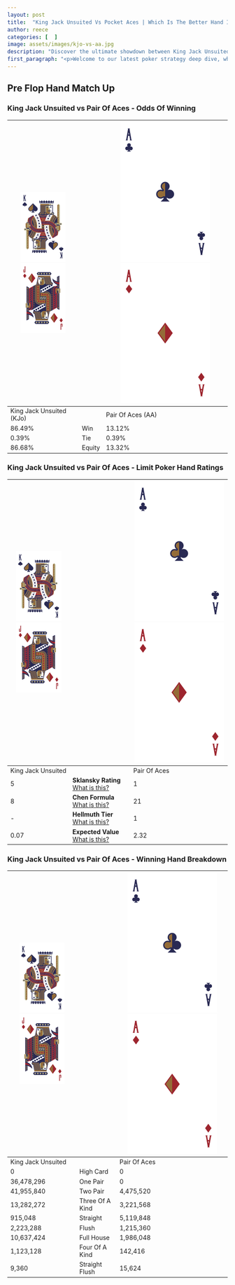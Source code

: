 ```yaml
---
layout: post
title:  "King Jack Unsuited Vs Pocket Aces | Which Is The Better Hand In Poker? A Complete Guide"
author: reece
categories: [  ]
image: assets/images/kjo-vs-aa.jpg
description: "Discover the ultimate showdown between King Jack Unsuited and Pair Of Aces in poker! Uncover the odds, strategies, and scenarios where one hand triumphs over the other. Get ready to up your poker game with this thrilling analysis."
first_paragraph: "<p>Welcome to our latest poker strategy deep dive, where we're pitting two distinct hands against each other in a high-stakes showdown: King Jack Unsuited vs Pair Of Aces.</p><p>In the dynamic world of poker, every decision counts, and knowing which hand holds the upper hand is key to your success at the table.</p><p>In this article, we'll dissect these two hands, explore the scenarios where one dominates the other, and equip you with the knowledge to make strategic choices that can tip the odds in your favor.</p><p>Get ready to unravel the intriguing dynamics of these poker hands and elevate your game to new heights.</p>"
---
```




[comment]: # (sp0)

## Pre Flop Hand Match Up

<div class="table hand-ratings" markdown="1"> 



### King Jack Unsuited vs Pair Of Aces - Odds Of Winning


    
| ![image info](assets/images/hand1/K.png) ![image info](assets/images/hand1/Jo.png) |  | ![image info](assets/images/hand2/A.png) ![image info](assets/images/hand2/Ao.png) |
| -------- | -------- | -------- |
| King Jack Unsuited (KJo) |  | Pair Of Aces (AA) |
| 86.49% | Win | 13.12% |
| 0.39% | Tie | 0.39% |
| 86.68% | Equity | 13.32% |




[comment]: # (sp1)



### King Jack Unsuited vs Pair Of Aces - Limit Poker Hand Ratings


    
| ![image info](assets/images/hand1/K.png) ![image info](assets/images/hand1/Jo.png) |  | ![image info](assets/images/hand2/A.png) ![image info](assets/images/hand2/Ao.png) |
| -------- | -------- | -------- |
| King Jack Unsuited |  | Pair Of Aces |
| 5 | **Sklansky Rating** [What is this?](/sklansky-rating-explained) | 1 |
| 8 | **Chen Formula** [What is this?](/chen-formula-explained) | 21 |
| - | **Hellmuth Tier** [What is this?](/Hellmuth-tier-explained) | 1 |
| 0.07 | **Expected Value** [What is this?](/expected-value-explained) | 2.32 |




[comment]: # (sp2)



### King Jack Unsuited vs Pair Of Aces - Winning Hand Breakdown


    
| ![image info](assets/images/hand1/K.png) ![image info](assets/images/hand1/Jo.png) |  | ![image info](assets/images/hand2/A.png) ![image info](assets/images/hand2/Ao.png) |
| -------- | -------- | -------- |
| King Jack Unsuited |  | Pair Of Aces |
| 0 | High Card | 0 |
| 36,478,296 | One Pair | 0 |
| 41,955,840 | Two Pair | 4,475,520 |
| 13,282,272 | Three Of A Kind | 3,221,568 |
| 915,048 | Straight | 5,119,848 |
| 2,223,288 | Flush | 1,215,360 |
| 10,637,424 | Full House | 1,986,048 |
| 1,123,128 | Four Of A Kind | 142,416 |
| 9,360 | Straight Flush | 15,624 |




[comment]: # (sp3)



</div>

[comment]: # (sp4)



[comment]: # (sp5)

